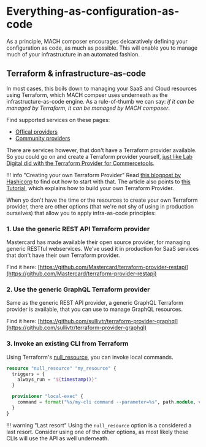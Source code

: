 # Everything-as-configuration-as-code

As a principle, MACH composer encourages delcaratively defining your configuration as code, as much as possible. This will enable you to manage much of your infrastructure in an automated fashion.


## Terraform & infrastructure-as-code

In most cases, this boils down to managing your SaaS and Cloud resources using Terraform, which MACH compser uses underneath as the infrastructure-as-code engine. As a rule-of-thumb we can say: *if it can be managed by Terraform, it can be managed by MACH composer*.

Find supported services on these pages:

- [Offical providers](https://www.terraform.io/docs/providers/index.html)
- [Community providers](https://www.terraform.io/docs/providers/type/community-index.html)


There are services however, that don't have a Terraform provider available. So you could go on and create a Terraform provider yourself, [just like Lab Digital did with the Terraform Provider for Commercetools](https://blog.labdigital.nl/commercetools-terraform-a-match-made-in-heaven-1d7a48e4931b). 


!!! info "Creating your own Terraform Provider"
    Read [this blogpost by Hashicorp](https://www.hashicorp.com/resources/creating-terraform-provider-for-anything) to find out how to start with that. The article also points to [this Tutorial](https://learn.hashicorp.com/collections/terraform/providers), which explains how to build your own Terraform Provider.


When yo don't have the time or the resources to create your own Terraform provider, there are other options (that we're not shy of using in production ourselves) that allow you to apply infra-as-code principles:

### 1. Use the generic REST API Terraform provider

Mastercard has made available their open source provider, for managing generic RESTful webservices. We've used it in production for SaaS services that don't have their own Terraform provider.

Find it here: [https://github.com/Mastercard/terraform-provider-restapi](https://github.com/Mastercard/terraform-provider-restapi)


### 2. Use the generic GraphQL Terraform provider

Same as the generic REST API provider, a generic GraphQL Terraform provider is available, that you can use to manage GraphQL resources.

Find it here: [https://github.com/sullivtr/terraform-provider-graphql](https://github.com/sullivtr/terraform-provider-graphql)


### 3. Invoke an existing CLI from Terraform

Using Terraform's [null_resource](https://registry.terraform.io/providers/hashicorp/null/latest/docs/resources/resource), you can invoke local commands.

```terraform
resource "null_resource" "my_resource" {
  triggers = {
    always_run = "${timestamp()}"
  }

  provisioner "local-exec" {
    command = format("%s/my-cli command --parameter=%s", path.module, var.my_parameter)
  }
}
```

!!! warning "Last resort"
    Using the `null_resource` option is a considered a last resort. Consider using one of the other options, as most likely these CLIs will use the API as well underneath.
